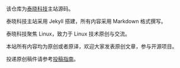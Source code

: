 
该仓库为[泰晓科技](http://tinylab.org)主站源码。

泰晓科技主站采用 Jekyll 搭建，所有内容采用 Markdown 格式撰写。

泰晓科技聚焦 Linux，致力于 Linux 技术原创与交流。

本站所有内容均为原创或者原译，欢迎大家发表原创文章，参与开源项目。

投递原创稿件请参考[投稿指南](http://tinylab.org/post/)。
